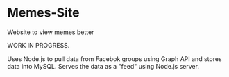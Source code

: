 # Memes-Site
Website to view memes better

WORK IN PROGRESS.

Uses Node.js to pull data from Facebok groups using Graph API and stores data into MySQL.
Serves the data as a "feed" using Node.js server.
